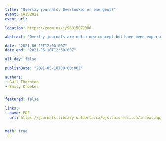 ```yaml
---
title: "Overlay journals: Overlooked or emergent?"
event: CAIS2021
event_url:

location: https://zoom.us/j/96815079086

abstract: "Overlay journals are not a new concept but have been experiencing a recent resurgence because of the increase in the number of preprint servers and the increase in the number of preprints on coronavirus disease 2019 (COVID-19) related topics. This study examines overlay journals at various stages of maturity for unique characteristics, including whether the authors submitted their article to the journal and whether the reviews of the article are published by the overlay journal. Whether they are considered overlooked or emergent, overlay journals are becoming an important contribution to scholarly communication."

date: "2021-06-10T12:00:00Z"
date_end: "2021-06-10T12:30:00Z"

all_day: false

publishDate: "2021-05-18T00:00:00Z"

authors:
- Gail Thornton
- Emily Kroeker


featured: false

links:
- name: PDF
  url: https://journals.library.ualberta.ca/ojs.cais-acsi.ca/index.php/cais-asci/article/view/1199/1041


math: true
---
```

